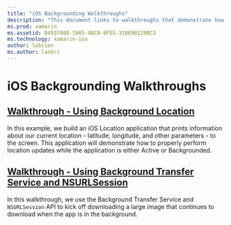 ```yaml
---
title: "iOS Backgrounding Walkthroughs"
description: "This document links to walkthroughs that demonstrate how to use location information in a backgrounded app and how to use background transfer service and NSURLSession."
ms.prod: xamarin
ms.assetid: D4937080-7865-48C0-8FE5-310E90229BC3
ms.technology: xamarin-ios
author: lobrien
ms.author: laobri
---
```


# iOS Backgrounding Walkthroughs

##  [Walkthrough - Using Background Location](~/ios/app-fundamentals/backgrounding/ios-backgrounding-walkthroughs/location-walkthrough.md)

In this example, we build an iOS Location application that prints information about our current location - latitude, longitude, and other parameters - to the screen. This application will demonstrate how to properly perform location updates while the application is either Active or Backgrounded.

##  [Walkthrough - Using Background Transfer Service and NSURLSession](~/ios/app-fundamentals/backgrounding/ios-backgrounding-walkthroughs/background-transfer-walkthrough.md)

In this walkthrough, we use the Background Transfer Service and `NSURLSession` API to kick off downloading a large image that continues to download when the app is in the background.
